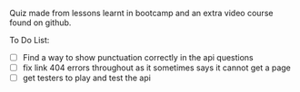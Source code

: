 Quiz made from lessons learnt in bootcamp and an extra video course found on github.

To Do List:

- [ ] Find a way to show punctuation correctly in the api questions
- [ ] fix link 404 errors throughout as it sometimes says it cannot get a page
- [ ] get testers to play and test the api